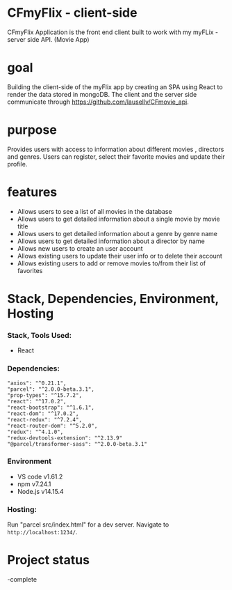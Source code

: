 # CFmyFlix - client-side

CFmyFlix Application is the front end client built to work with my myFLix - server side API. (Movie App)

# goal
Building the client-side of the myFlix app by creating an SPA using React to render the data stored in mongoDB. The client and the server side communicate through https://github.com/lausellv/CFmovie_api. 
# purpose
Provides users with access to information about different movies , directors and genres.  Users can register, select their favorite movies and update their profile.

# features
- Allows users to see a list of all movies in the database
- Allows users to get detailed information about a single movie by movie title
- Allows users to get detailed information about a genre by genre name
- Allows users to get detailed information about a director by name
- Allows new users to create an user account
- Allows existing users to update their user info or to delete their account
- Allows existing users to add or remove movies to/from their list of favorites

# Stack, Dependencies, Environment, Hosting
### Stack, Tools Used: 
 - React

### Dependencies:
    "axios": "^0.21.1",
    "parcel": "^2.0.0-beta.3.1",
    "prop-types": "^15.7.2",
    "react": "^17.0.2",
    "react-bootstrap": "^1.6.1",
    "react-dom": "^17.0.2",
    "react-redux": "^7.2.4",
    "react-router-dom": "^5.2.0",
    "redux": "^4.1.0",
    "redux-devtools-extension": "^2.13.9"
    "@parcel/transformer-sass": "^2.0.0-beta.3.1"

### Environment
- VS code v1.61.2
- npm v7.24.1
- Node.js v14.15.4

### Hosting:
Run "parcel src/index.html" for a dev server. Navigate to `http://localhost:1234/`.

# Project status
-complete
